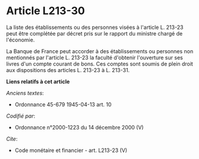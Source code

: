 # Article L213-30

La liste des établissements ou des personnes visées à l'article L. 213-23 peut être complétée par décret pris sur le rapport
du ministre chargé de l'économie. 

La Banque de France peut accorder à des établissements ou personnes non mentionnés par l'article L. 213-23 la faculté
d'obtenir l'ouverture sur ses livres d'un compte courant de bons. Ces comptes sont soumis de plein droit aux dispositions des
articles L. 213-23 à L. 213-31.

**Liens relatifs à cet article**

_Anciens textes_:

  - Ordonnance 45-679 1945-04-13 art. 10

_Codifié par_:

  - Ordonnance n°2000-1223 du 14 décembre 2000 (V)

_Cite_:

  - Code monétaire et financier - art. L213-23 (V)
